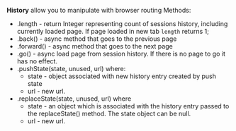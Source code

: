 **History** allow you to manipulate with browser routing
Methods:
* .length - return Integer representing count of sessions history, including currently loaded page. If page loaded in new tab `length` returns 1;
* .back() - async method that goes to the previous page
* .forward() - async method that goes to the next page
* .go() - async load page from session history. If there is no page to go it has no effect.
* .pushState(state, unused, url) where:
  * state - object associated with new history entry created by push state
  * url - new url.
* .replaceState(state, unused, url) where
  * state - an object which is associated with the history entry passed to the replaceState() method. The state object can be null.
  * url - new url.